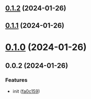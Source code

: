 ## [0.1.2](https://github.com/PengBoUESTC/postcss-url-patch/compare/v0.1.1...v0.1.2) (2024-01-26)



## [0.1.1](https://github.com/PengBoUESTC/postcss-url-patch/compare/v0.1.0...v0.1.1) (2024-01-26)



# [0.1.0](https://github.com/PengBoUESTC/postcss-url-patch/compare/v0.0.2...v0.1.0) (2024-01-26)



## 0.0.2 (2024-01-26)


### Features

* init ([fa0c159](https://github.com/PengBoUESTC/postcss-url-patch/commit/fa0c1592ed3b1677f6858bf6d2ffb598cb7ac83f))



